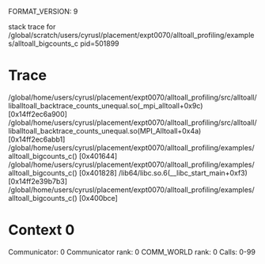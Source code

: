 FORMAT_VERSION: 9

stack trace for /global/scratch/users/cyrusl/placement/expt0070/alltoall_profiling/examples/alltoall_bigcounts_c pid=501899

# Trace

/global/home/users/cyrusl/placement/expt0070/alltoall_profiling/src/alltoall/liballtoall_backtrace_counts_unequal.so(_mpi_alltoall+0x9c) [0x14ff2ec6a900]
/global/home/users/cyrusl/placement/expt0070/alltoall_profiling/src/alltoall/liballtoall_backtrace_counts_unequal.so(MPI_Alltoall+0x4a) [0x14ff2ec6abb1]
/global/home/users/cyrusl/placement/expt0070/alltoall_profiling/examples/alltoall_bigcounts_c() [0x401644]
/global/home/users/cyrusl/placement/expt0070/alltoall_profiling/examples/alltoall_bigcounts_c() [0x401828]
/lib64/libc.so.6(__libc_start_main+0xf3) [0x14ff2e39b7b3]
/global/home/users/cyrusl/placement/expt0070/alltoall_profiling/examples/alltoall_bigcounts_c() [0x400bce]

# Context 0

Communicator: 0
Communicator rank: 0
COMM_WORLD rank: 0
Calls: 0-99

